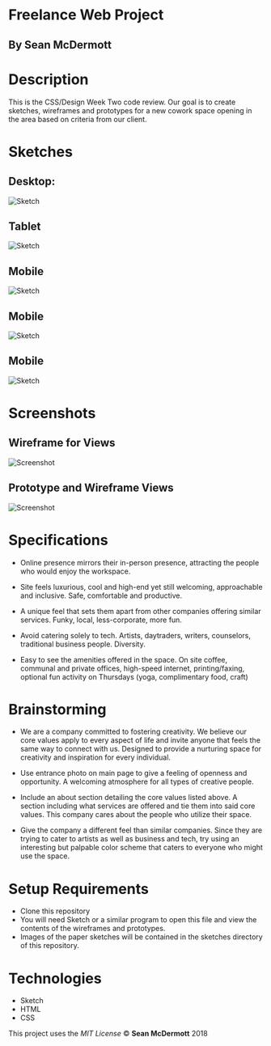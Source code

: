 # Freelance Web Project

## By Sean McDermott

# Description
This is the CSS/Design Week Two code review. Our goal is to create sketches, wireframes and prototypes for a new cowork space opening in the area based on criteria from our client.

# Sketches

## Desktop:
![Sketch](sketches/desktop.JPG)
## Tablet
![Sketch](sketches/tablet.JPG)
## Mobile
![Sketch](sketches/mobile1.JPG)
## Mobile
![Sketch](sketches/mobile2.JPG)
## Mobile
![Sketch](sketches/mobile3.JPG)

# Screenshots

## Wireframe for Views
![Screenshot](screenshots/Three-Screen-View.png)

## Prototype and Wireframe Views
![Screenshot](screenshots/Prototype-View.png)

# Specifications
* Online presence mirrors their in-person presence, attracting the people who would enjoy the workspace.

* Site feels luxurious, cool and high-end yet still welcoming, approachable and inclusive. Safe, comfortable and productive.

* A unique feel that sets them apart from other companies offering similar services. Funky, local, less-corporate, more fun.

* Avoid catering solely to tech. Artists, daytraders, writers, counselors, traditional business people. Diversity.

* Easy to see the amenities offered in the space. On site coffee, communal and private offices, high-speed internet, printing/faxing, optional fun activity on Thursdays (yoga, complimentary food, craft)

# Brainstorming

* We are a company committed to fostering creativity. We believe our core values apply to every aspect of life and invite anyone that feels the same way to connect with us. Designed to provide a nurturing space for creativity and inspiration for every individual.

* Use entrance photo on main page to give a feeling of openness and opportunity. A welcoming atmosphere for all types of creative people.

* Include an about section detailing the core values listed above. A section including what services are offered and tie them into said core values. This company cares about the people who utilize their space.

* Give the company a different feel than similar companies. Since they are trying to cater to artists as well as business and tech, try using an interesting but palpable color scheme that caters to everyone who might use the space.


# Setup Requirements
* Clone this repository
* You will need Sketch or a similar program to open this file and view the contents of the wireframes and prototypes.
* Images of the paper sketches will be contained in the sketches directory of this repository.

<!-- * Run npm install to install all dependencies
* Run npm run start to build and start the development environment -->

<!-- # Notes
* To hold all images, **Make a folder called 'images' in the src/ directory**
* If you want to rename your assets folder, currently known as 'images', **Make sure to change the outputPath and inputPath in webpack.config.js > module > rules > file-loader to your desired assets directory name.** -->

# Technologies
* Sketch
* HTML
* CSS

<!-- * JavaScript
* Webpack
* Jasmine
* Karma -->

This project uses the _MIT License_
&copy; **Sean McDermott** 2018
